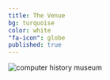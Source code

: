 ```yaml
---
title: The Venue
bg: turquoise
color: white
"fa-icon": globe
published: true
---
```



![computer history museum]({{site.baseurl}}/img/full-exterior.jpg)